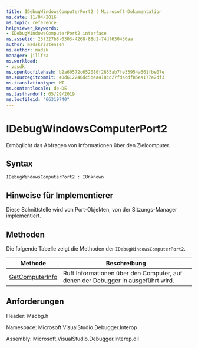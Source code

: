 ```yaml
---
title: IDebugWindowsComputerPort2 | Microsoft-Dokumentation
ms.date: 11/04/2016
ms.topic: reference
helpviewer_keywords:
- IDebugWindowsComputerPort2 interface
ms.assetid: 25f327b8-0303-4268-88d1-74df630436aa
author: madskristensen
ms.author: madsk
manager: jillfra
ms.workload:
- vssdk
ms.openlocfilehash: b2a60572c652080f2655ab7fe33954a661fbe07e
ms.sourcegitcommit: 40d612240dc5bea418cd27fdacdf85ea177e2df3
ms.translationtype: MT
ms.contentlocale: de-DE
ms.lasthandoff: 05/29/2019
ms.locfileid: "66319740"
---
```

# <a name="idebugwindowscomputerport2"></a>IDebugWindowsComputerPort2
Ermöglicht das Abfragen von Informationen über den Zielcomputer.

## <a name="syntax"></a>Syntax

```
IDebugWindowsComputerPort2 : IUnknown
```

## <a name="notes-for-implementers"></a>Hinweise für Implementierer
 Diese Schnittstelle wird von Port-Objekten, von der Sitzungs-Manager implementiert.

## <a name="methods"></a>Methoden
 Die folgende Tabelle zeigt die Methoden der `IDebugWindowsComputerPort2`.

|Methode|Beschreibung|
|------------|-----------------|
|[GetComputerInfo](../../../extensibility/debugger/reference/idebugwindowscomputerport2-getcomputerinfo.md)|Ruft Informationen über den Computer, auf denen der Debugger in ausgeführt wird.|

## <a name="requirements"></a>Anforderungen
 Header: Msdbg.h

 Namespace: Microsoft.VisualStudio.Debugger.Interop

 Assembly: Microsoft.VisualStudio.Debugger.Interop.dll